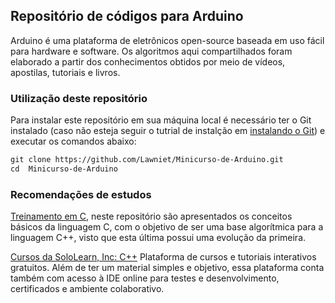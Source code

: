 ## Repositório de códigos para Arduino
Arduino é uma plataforma de eletrônicos open-source baseada em uso fácil para hardware e software.
Os algoritmos aqui compartilhados foram elaborado a partir dos conhecimentos obtidos por meio de vídeos, apostilas, tutoriais e livros. 

### Utilização deste repositório

Para instalar este repositório em sua máquina local é necessário ter o Git instalado (caso não esteja seguir o tutrial de instalção em [instalando o Git](https://git-scm.com/book/pt-br/v2/Come%C3%A7ando-Instalando-o-Git)) e executar os comandos abaixo:

```markdown
git clone https://github.com/Lawniet/Minicurso-de-Arduino.git
cd  Minicurso-de-Arduino
```
### Recomendações de estudos

[Treinamento em C](https://github.com/Lawniet/Treinamento-em-C), neste repositório são apresentados os conceitos básicos da linguagem C, com o objetivo de ser uma base algorítmica para a linguagem C++, visto que esta última possui uma evolução da primeira. 

[Cursos da SoloLearn, Inc: C++](https://www.sololearn.com/Course/CPlusPlus/) Plataforma de cursos e tutoriais interativos gratuitos. Além de ter um material simples e objetivo, essa plataforma conta também com acesso à IDE online para testes e desenvolvimento, certificados e ambiente colaborativo.


